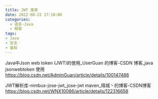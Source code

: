 ```yaml
---
title: JWT 类库
date: 2022-08-22 17:10:00
categories:
  - 语言-Java
  - 框架
tags:
- Java
- 安全
- 鉴权
---
```


Java中Json web token (JWT)的使用_UserGuan 的博客-CSDN 博客_java jsonwebtoken 使用
<https://blog.csdn.net/AdminGuan/article/details/100147488>

JWT解析库-nimbus-jose-jwt_jose-jwt maven_晴城丶的博客-CSDN博客
https://blog.csdn.net/WNX10086/article/details/122316658
